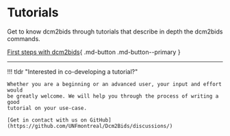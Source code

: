 # Tutorials

Get to know dcm2bids through tutorials that describe in depth the dcm2bids
commands.

[First steps with dcm2bids](first-steps.md){ .md-button .md-button--primary }

---

!!! tldr "Interested in co-developing a tutorial?"

    Whether you are a beginning or an advanced user, your input and effort would
    be greatly welcome. We will help you through the process of writing a good
    tutorial on your use-case.

    [Get in contact with us on GitHub](https://github.com/UNFmontreal/Dcm2Bids/discussions/)

